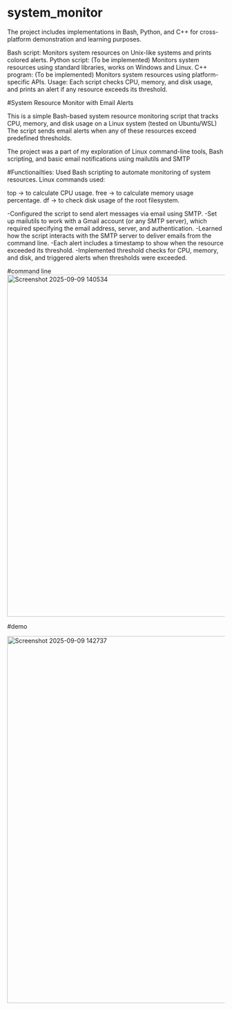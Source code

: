 # system_monitor
 The project includes implementations in Bash, Python, and C++ for cross-platform demonstration and learning purposes.  
 
 Bash script: Monitors system resources on Unix-like systems and prints colored alerts.
 Python script: (To be implemented) Monitors system resources using standard libraries, works on Windows and Linux.
 C++ program: (To be implemented) Monitors system resources using platform-specific APIs. Usage: Each script checks CPU, memory, and disk usage, and   prints an alert if any resource exceeds its threshold.

#System Resource Monitor with Email Alerts

This is a simple Bash-based system resource monitoring script that tracks CPU, memory, and disk usage on a Linux system (tested on Ubuntu/WSL)
The script sends email alerts when any of these resources exceed predefined thresholds.

The project was a part of my exploration of Linux command-line tools, Bash scripting, and basic email notifications using mailutils and SMTP

#Functionailties:
Used Bash scripting to automate monitoring of system resources.
Linux commands used:

top → to calculate CPU usage.
free → to calculate memory usage percentage.
df → to check disk usage of the root filesystem.

-Configured the script to send alert messages via email using SMTP.
-Set up mailutils to work with a Gmail account (or any SMTP server), which required specifying the email address, server, and authentication.
-Learned how the script interacts with the SMTP server to deliver emails from the command line.
-Each alert includes a timestamp to show when the resource exceeded its threshold.
-Implemented threshold checks for CPU, memory, and disk, and triggered alerts when thresholds were exceeded.

 #command line
 <img width="1876" height="792" alt="Screenshot 2025-09-09 140534" src="https://github.com/user-attachments/assets/59e8dc4f-189b-45b0-a45d-9aa95d015c7c" />

#demo

<img width="1907" height="850" alt="Screenshot 2025-09-09 142737" src="https://github.com/user-attachments/assets/e2ece7e7-0a2e-474d-9091-1e43e50cdc24" />
